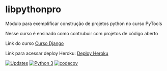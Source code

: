 # libpythonpro
Módulo para exemplificar construção de projetos python no curso PyTools

Nesse curso é ensinado como contrubuir com projetos de código aberto

Link do curso [Curso Django]('https://google.com.br')

Link para acessar deploy Heroku: [Deploy Heroku](https://pythonprothoin.herokuapp.com/)

[![Updates](https://pyup.io/repos/github/anthonysilvaa/curso-django/shield.svg)](https://pyup.io/repos/github/anthonysilvaa/curso-django/)
[![Python 3](https://pyup.io/repos/github/anthonysilvaa/curso-django/python-3-shield.svg)](https://pyup.io/repos/github/anthonysilvaa/curso-django/)
[![codecov](https://codecov.io/gh/anthonysilvaa/curso-django/branch/main/graph/badge.svg?token=j4OreBcK2W)](https://codecov.io/gh/anthonysilvaa/curso-django)